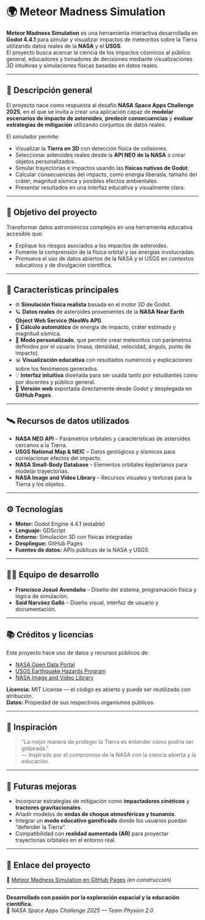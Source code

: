 # 🌍 Meteor Madness Simulation

**Meteor Madness Simulation** es una herramienta interactiva desarrollada en **Godot 4.4.1** para simular y visualizar impactos de meteoritos sobre la Tierra utilizando datos reales de la **NASA** y el **USGS**.  
El proyecto busca acercar la ciencia de los impactos cósmicos al público general, educadores y tomadores de decisiones mediante visualizaciones 3D intuitivas y simulaciones físicas basadas en datos reales.

---

## 🚀 Descripción general

El proyecto nace como respuesta al desafío **NASA Space Apps Challenge 2025**, en el que se invita a crear una aplicación capaz de **modelar escenarios de impacto de asteroides**, **predecir consecuencias** y **evaluar estrategias de mitigación** utilizando conjuntos de datos reales.

El simulador permite:
- Visualizar la **Tierra en 3D** con detección física de colisiones.  
- Seleccionar asteroides reales desde la **API NEO de la NASA** o crear objetos personalizados.  
- Simular trayectorias e impactos usando las **físicas nativas de Godot**.  
- Calcular consecuencias del impacto, como energía liberada, tamaño del cráter, magnitud sísmica y posibles efectos ambientales.  
- Presentar resultados en una interfaz educativa y visualmente clara.  

---

## 🧠 Objetivo del proyecto

Transformar datos astronómicos complejos en una herramienta educativa accesible que:
- Explique los riesgos asociados a los impactos de asteroides.
- Fomente la comprensión de la física orbital y las energías involucradas.
- Promueva el uso de datos abiertos de la NASA y el USGS en contextos educativos y de divulgación científica.

---

## 🔭 Características principales

- 🌐 **Simulación física realista** basada en el motor 3D de Godot.  
- 🪐 **Datos reales** de asteroides provenientes de la **NASA Near Earth Object Web Service (NeoWs API)**.  
- 🌋 **Cálculo automático** de energía de impacto, cráter estimado y magnitud sísmica.  
- 🧩 **Modo personalizado**, que permite crear meteoritos con parámetros definidos por el usuario (masa, densidad, velocidad, ángulo, punto de impacto).  
- 📊 **Visualización educativa** con resultados numéricos y explicaciones sobre los fenómenos generados.  
- 💡 **Interfaz intuitiva** diseñada para ser usada tanto por estudiantes como por docentes y público general.  
- 📱 **Versión web** exportada directamente desde Godot y desplegada en **GitHub Pages**.

---

## 🛰️ Recursos de datos utilizados

- **NASA NEO API** – Parámetros orbitales y características de asteroides cercanos a la Tierra.  
- **USGS National Map & NEIC** – Datos geológicos y sísmicos para correlacionar efectos del impacto.  
- **NASA Small-Body Database** – Elementos orbitales keplerianos para modelar trayectorias.  
- **NASA Image and Video Library** – Recursos visuales y texturas para la Tierra y los objetos.  

---

## ⚙️ Tecnologías

- **Motor:** Godot Engine 4.4.1 (estable)  
- **Lenguaje:** GDScript  
- **Entorno:** Simulación 3D con físicas integradas  
- **Despliegue:** GitHub Pages  
- **Fuentes de datos:** APIs públicas de la NASA y USGS  

---

## 👨‍🚀 Equipo de desarrollo

- **Francisco Josué Avendaño** – Diseño del sistema, programación física y lógica de simulación.  
- **Said Narváez Galló** – Diseño visual, interfaz de usuario y documentación.  

---

## 📚 Créditos y licencias

Este proyecto hace uso de datos y recursos públicos de:
- [NASA Open Data Portal](https://data.nasa.gov)  
- [USGS Earthquake Hazards Program](https://earthquake.usgs.gov)  
- [NASA Image and Video Library](https://images.nasa.gov)  

**Licencia:** MIT License — el código es abierto y puede ser reutilizado con atribución.  
**Datos:** Propiedad de sus respectivos organismos públicos.  

---

## 🌌 Inspiración

> “La mejor manera de proteger la Tierra es entender cómo podría ser golpeada.”  
> — Inspirado por el compromiso de la NASA con la ciencia abierta y la educación.

---

## 🧭 Futuras mejoras

- Incorporar estrategias de mitigación como **impactadores cinéticos** y **tractores gravitacionales**.  
- Añadir modelos de **ondas de choque atmosféricas y tsunamis**.  
- Integrar un **modo educativo gamificado** donde los usuarios puedan “defender la Tierra”.  
- Compatibilidad con **realidad aumentada (AR)** para proyectar trayectorias orbitales en el entorno real.  

---

## 🌠 Enlace del proyecto

🔗 [Meteor Madness Simulation en GitHub Pages](https://franjavendaño.github.io/Meteor_Madness_Simulation/) *(en construcción)*

---

**Desarrollado con pasión por la exploración espacial y la educación científica.**  
🚀 *NASA Space Apps Challenge 2025 — Team Physion 2.0*
